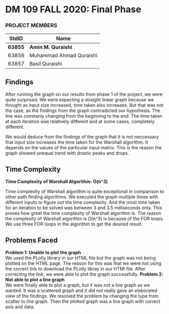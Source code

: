# DM 109 FALL 2020: Final Phase #
### PROJECT MEMBERS ###
StdID | Name
------------ | -------------
**63855** | **Amin M. Quraishi** <!--this is the group leader in bold-->
63856 | Muhammad Ahmad Quraishi
63857 | Basil Quraishi
<!-- Replace name and student ids with acutally group member names and ids-->



## Findings ## 
After running the graph on our results from phase 1 of the project, we were quite surprised. We were expecting a straight linear graph because we thought as input size increased, time taken also increases. But that was not the case, as the findings from the graph contradicted our hypothesis. The line was constanly changing from the beginning to the end. The time taken at each iteration was relatively different and at some cases, completely different. 

We would deduce from the findings of the graph that it is not neccessary that input size increases the time taken for the Warshall algorithm. It depends on the values of the particular input matrix. This is the reason the graph showed unequal trend with drastic peaks and drops. 

## Time Complexity ##

**Time Complexity of Warshall Algorithm: O(n^3)**  

Time complexity of Warshall algorithm is quite exceptional in comparison to other path finding algorithms. We executed the graph multiple times with different inputs to figure out the time complexity. And the most time taken for an iteration to be solved was between 3 and 3.5 milliseconds only. This proves how great the time complexity of Warshall algorithm is. The reason the complexity of Warshall algorithm is O(n^3) is because of the FOR loops. We use three FOR loops in the algorithm to get the desired result.

## Problems Faced ##  

**Problem 1: Unable to plot the graph**  
We used the PLotly library in our HTML file but the graph was not being plotted on the HTML page. The reason for this was that we were not using the correct link to download the PLotly libray in our HTMl file. After correcting the link, we were able to plot the graph successfully.
**Problem 2: Not able to plot a line graph**  
We were finally able to plot a graph, but it was not a line graph as we wanted. It was a scattered graph and it did not really gave an elaborated view of the findings. We resolved the problem by changing the type from scatter to line graph. Then the plotted graph was a line graph with correct axis and data.
